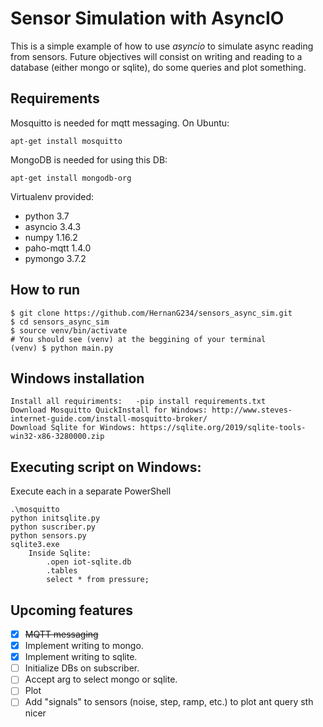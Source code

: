 Sensor Simulation with AsyncIO
==============================

This is a simple example of how to use *asyncio* to simulate async reading from
sensors. Future objectives will consist on writing and reading to a database
(either mongo or sqlite), do some queries and plot something.

Requirements
------------
Mosquitto is needed for mqtt messaging. On Ubuntu:

```
apt-get install mosquitto
```

MongoDB is needed for using this DB:

```
apt-get install mongodb-org
```

Virtualenv provided:

* python 3.7
* asyncio 3.4.3
* numpy 1.16.2
* paho-mqtt 1.4.0
* pymongo 3.7.2

How to run
----------

```
$ git clone https://github.com/HernanG234/sensors_async_sim.git
$ cd sensors_async_sim
$ source venv/bin/activate
# You should see (venv) at the beggining of your terminal
(venv) $ python main.py
```

Windows installation
----------------
```
Install all requiriments:   -pip install requirements.txt
Download Mosquitto QuickInstall for Windows: http://www.steves-internet-guide.com/install-mosquitto-broker/
Download Sqlite for Windows: https://sqlite.org/2019/sqlite-tools-win32-x86-3280000.zip
```
Executing script on Windows: 
----------------
Execute each in a separate PowerShell
```
.\mosquitto
python initsqlite.py
python suscriber.py
python sensors.py
sqlite3.exe
	Inside Sqlite:
		.open iot-sqlite.db
		.tables
		select * from pressure;
```
Upcoming features
----------------

- [x] ~~MQTT messaging~~
- [x] Implement writing to mongo.
- [x] Implement writing to sqlite.
- [ ] Initialize DBs on subscriber.
- [ ] Accept arg to select mongo or sqlite.
- [ ] Plot
- [ ] Add "signals" to sensors (noise, step, ramp, etc.) to plot ant query sth nicer
